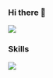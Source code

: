 ### Hi there 👋

<img src="https://capsule-render.vercel.app/api?type=Venom&color=fffefe&height=300&section=header&text=JIHoon&fontColor=fffefe%20render&fontSize=90" />

### Skills
<img src="https://img.shields.io/badge/logo-javascript-blue?logo=javascript&logoColor=white"/>

